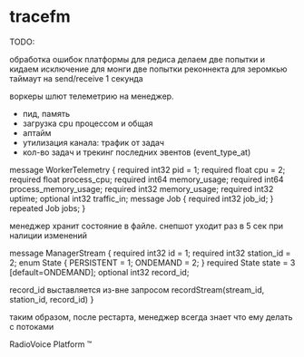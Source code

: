 tracefm
=======

TODO:

обработка ошибок платформы
для редиса делаем две попытки и кидаем исключение
для монги две попытки реконнекта
для зеромкью таймаут на send/receive 1 секунда

воркеры шлют телеметрию на менеджер.
- пид, память
- загрузка cpu процессом и общая
- аптайм
- утилизация канала: трафик от задач
- кол-во задач и трекинг последних эвентов (event_type_at)

message WorkerTelemetry {
  required int32 pid = 1;
  required float cpu = 2;
  required float process_cpu;
  required int64 memory_usage;
  required int64 process_memory_usage;
  required int32 memory_usage;
  required int32 uptime;
  optional int32 traffic_in;
  message Job {
    required int32 job_id;
  }
  repeated Job jobs;
}
              
менеджер хранит состояние в файле.
снепшот уходит раз в 5 сек при налиции изменений

message ManagerStream {
  required int32 id = 1;
  required int32 station_id = 2;
  enum State {
    PERSISTENT = 1;
    ONDEMAND = 2;
  }
  required State state = 3 [default=ONDEMAND];
  optional int32 record_id;
  
  record_id выставляется из-вне
  запросом recordStream(stream_id, station_id, record_id)
}

таким образом, после рестарта, менеджер всегда знает что ему делать с потоками


RadioVoice Platform ™